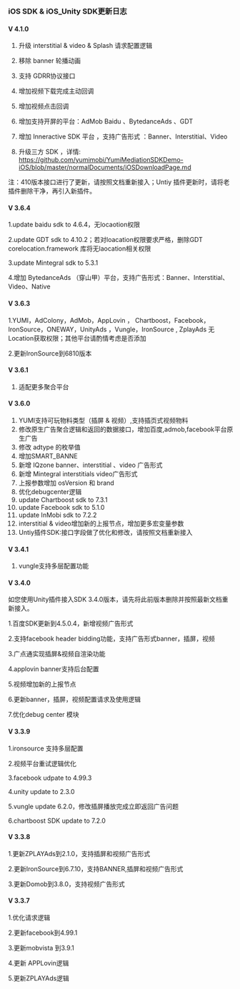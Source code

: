
###  iOS SDK  & iOS_Unity  SDK更新日志

#### V 4.1.0

1. 升级 interstitial & video & Splash 请求配置逻辑

2. 移除 banner 轮播动画

3. 支持 GDRR协议接口

4. 增加视频下载完成主动回调

5. 增加视频点击回调

6. 增加支持开屏的平台：AdMob  Baidu 、BytedanceAds 、GDT

7. 增加 Inneractive SDK 平台 ，支持广告形式 ：Banner、Interstitial、Video

8. 升级三方 SDK ，详情: https://github.com/yumimobi/YumiMediationSDKDemo-iOS/blob/master/normalDocuments/iOSDownloadPage.md

注：410版本接口进行了更新，请按照文档重新接入；Untiy 插件更新时，请将老插件删除干净，再引入新插件。


#### V 3.6.4

1.update baidu sdk to 4.6.4，无locaotion权限

2.update GDT sdk to 4.10.2；若对loacation权限要求严格，删除GDT  corelocation.framework 库将无laocation相关权限

3.update Mintegral sdk to 5.3.1

4.增加 BytedanceAds （穿山甲）平台，支持广告形式：Banner、Interstitial、Video、Native




#### V 3.6.3

1.YUMI，AdColony，AdMob，AppLovin ， Chartboost，Facebook，IronSource，ONEWAY，UnityAds ，Vungle，IronSource , ZplayAds 无Location获取权限；其他平台请酌情考虑是否添加

2.更新IronSource到6810版本

#### V 3.6.1

1. 适配更多聚合平台

#### V 3.6.0

1. YUMI支持可玩物料类型（插屏 & 视频）,支持插页式视频物料
2. 修改原生广告聚合逻辑和返回的数据接口，增加百度,admob,facebook平台原生广告
3. 修改 adtype 的枚举值
4. 增加SMART_BANNE
5. 新增 IQzone banner、interstitial 、video 广告形式
6. 新增 Mintegral interstitials video广告形式
7. 上报参数增加 osVersion 和 brand
8. 优化debugcenter逻辑
9. update Chartboost sdk to 7.3.1
10. update Facebook sdk to 5.1.0
11. update InMobi sdk to 7.2.2
12. interstitial & video增加新的上报节点，增加更多宏变量参数
13. Untiy插件SDK:接口字段做了优化和修改，请按照文档重新接入



#### V 3.4.1
1. vungle支持多层配置功能


#### V 3.4.0

如您使用Unity插件接入SDK 3.4.0版本，请先将此前版本删除并按照最新文档重新接入。

1.百度SDK更新到4.5.0.4，新增视频广告形式

2.支持facebook header bidding功能，支持广告形式banner，插屏，视频

3.广点通实现插屏&视频自渲染功能

4.applovin banner支持后台配置

5.视频增加新的上报节点

6.更新banner，插屏，视频配置请求及使用逻辑

7.优化debug center 模块


#### V 3.3.9

1.ironsource 支持多层配置

2.视频平台重试逻辑优化

3.facebook udpate to 4.99.3

4.unity update to 2.3.0

5.vungle update 6.2.0，修改插屏播放完成立即返回广告问题

6.chartboost SDK update to 7.2.0


#### V 3.3.8
1.更新ZPLAYAds到2.1.0，支持插屏和视频广告形式

2.更新IronSource到6.7.10，支持BANNER,插屏和视频广告形式

3.更新Domob到3.8.0，支持视频广告形式




#### V 3.3.7
1.优化请求逻辑

2.更新facebook到4.99.1

3.更新mobvista 到3.9.1

4.更新 APPLovin逻辑

5.更新ZPLAYAds逻辑




